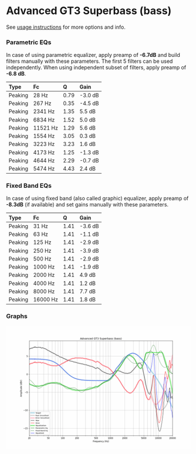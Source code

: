 # Advanced GT3 Superbass (bass)
See [usage instructions](https://github.com/jaakkopasanen/AutoEq#usage) for more options and info.

### Parametric EQs
In case of using parametric equalizer, apply preamp of **-6.7dB** and build filters manually
with these parameters. The first 5 filters can be used independently.
When using independent subset of filters, apply preamp of **-6.8 dB**.

| Type    | Fc       |    Q | Gain    |
|:--------|:---------|:-----|:--------|
| Peaking | 28 Hz    | 0.79 | -3.0 dB |
| Peaking | 267 Hz   | 0.35 | -4.5 dB |
| Peaking | 2341 Hz  | 1.35 | 5.5 dB  |
| Peaking | 6834 Hz  | 1.52 | 5.0 dB  |
| Peaking | 11521 Hz | 1.29 | 5.6 dB  |
| Peaking | 1554 Hz  | 3.05 | 0.3 dB  |
| Peaking | 3223 Hz  | 3.23 | 1.6 dB  |
| Peaking | 4173 Hz  | 1.25 | -1.3 dB |
| Peaking | 4644 Hz  | 2.29 | -0.7 dB |
| Peaking | 5474 Hz  | 4.43 | 2.4 dB  |

### Fixed Band EQs
In case of using fixed band (also called graphic) equalizer, apply preamp of **-8.3dB**
(if available) and set gains manually with these parameters.

| Type    | Fc       |    Q | Gain    |
|:--------|:---------|:-----|:--------|
| Peaking | 31 Hz    | 1.41 | -3.6 dB |
| Peaking | 63 Hz    | 1.41 | -1.1 dB |
| Peaking | 125 Hz   | 1.41 | -2.9 dB |
| Peaking | 250 Hz   | 1.41 | -3.9 dB |
| Peaking | 500 Hz   | 1.41 | -2.9 dB |
| Peaking | 1000 Hz  | 1.41 | -1.9 dB |
| Peaking | 2000 Hz  | 1.41 | 4.9 dB  |
| Peaking | 4000 Hz  | 1.41 | 1.2 dB  |
| Peaking | 8000 Hz  | 1.41 | 7.7 dB  |
| Peaking | 16000 Hz | 1.41 | 1.8 dB  |

### Graphs
![](./Advanced%20GT3%20Superbass%20(bass).png)